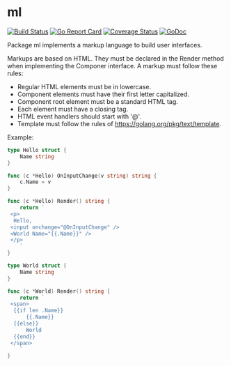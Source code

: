 # ml
[![Build Status](https://travis-ci.org/murlokswarm/ml.svg?branch=master)](https://travis-ci.org/murlokswarm/ml)
[![Go Report Card](https://goreportcard.com/badge/github.com/murlokswarm/ml)](https://goreportcard.com/report/github.com/murlokswarm/ml)
[![Coverage Status](https://coveralls.io/repos/github/murlokswarm/ml/badge.svg?branch=master)](https://coveralls.io/github/murlokswarm/ml?branch=master)
[![GoDoc](https://godoc.org/github.com/murlokswarm/ml?status.svg)](https://godoc.org/github.com/murlokswarm/ml)

Package ml implements a markup language to build user interfaces.

Markups are based on HTML. They must be declared in the Render method when
implementing the Componer interface.
A markup must follow these rules:
- Regular HTML elements must be in lowercase.
- Component elements must have their first letter capitalized.
- Component root element must be a standard HTML tag.
- Each element must have a closing tag.
- HTML event handlers should start with '@'.
- Template must follow the rules of https://golang.org/pkg/text/template.

Example:
```go 
type Hello struct {
	Name string
}

func (c *Hello) OnInputChange(v string) string {
	c.Name = v
}

func (c *Hello) Render() string {
	return `
 <p>
  Hello,
 <input onchange="@OnInputChange" />
 <World Name="{{.Name}}" />
 </p>
 	`
}

type World struct {
	Name string
}

func (c *World) Render() string {
	return `
 <span>
  {{if len .Name}}
      {{.Name}}
  {{else}}
      World
  {{end}}
 </span>
 	`
}

```